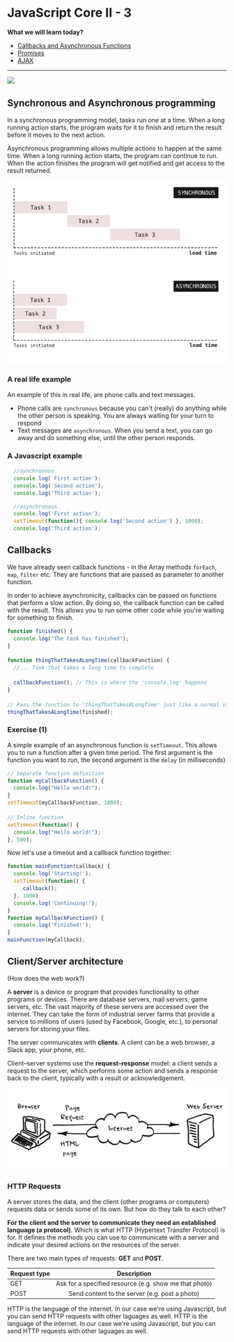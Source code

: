 # JavaScript Core II - 3


**What we will learn today?**

* [Callbacks and Asynchronous Functions](#callbacks-and-asynchronous-functions)
* [Promises](#promises)
* [AJAX](#ajax)
---

![](https://img.shields.io/badge/status-draft-darkred.svg)

## Synchronous and Asynchronous programming
In a synchronous programming model, tasks run one at a time. When a long running action starts, the program waits for it to finish and return the result before it moves to the next action.

Asynchronous programming allows multiple actions to happen at the same time. When a long running action starts, the program can continue to run. When the action finishes the program will get notified and get access to the result returned.

![](sync-vs-async.jpg)

### A real life example
An example of this in real life, are phone calls and text messages.

* Phone calls are `synchronous` because you can't (really) do anything while the
  other person is speaking. You are always waiting for your turn to respond
* Text messages are `asynchronous`. When you send a text, you can go away and do
  something else, until the other person responds.

### A Javascript example
```js
  //synchronous
  console.log('First action');
  console.log('Second action');
  console.log('Third action');
```
```js
  //asynchronous
  console.log('First action');
  setTimeout(function(){ console.log('Second action') }, 1000);
  console.log('Third action');

```

## Callbacks

We have already seen callback functions - in the Array methods `forEach`, `map`, `filter` etc. They are functions that are passed as parameter to another function.

In order to achieve asynchronicity, callbacks can be passed on functions that perform a slow action. By doing so, the callback function can be called with the result.
This allows you to run some other code while you're waiting for something to finish.


```js
function finished() {
  console.log("The task has finished");
}

function thingThatTakesALongTime(callbackFunction) {
  //... Task that takes a long time to complete

  callbackFunction(); // This is where the 'console.log' happens
}

// Pass the function to 'thingThatTakesALongTime' just like a normal variable
thingThatTakesALongTime(finished);
```

### Exercise (1)

A simple example of an asynchronous function is `setTimeout`. This allows you to run a function after a given time period. The first argument is the function you want to run, the second argument is the `delay` (in milliseconds)

```js
// Separate function definition
function myCallbackFunction() {
  console.log("Hello world!");
}
setTimeout(myCallbackFunction, 1000);

// Inline function
setTimeout(function() {
  console.log("Hello world!");
}, 500);

```

Now let's use a timeout and a callback function together:

```js
function mainFunction(callback) {
  console.log('Starting!');
  setTimeout(function() {
     callback();
  }, 1000)
  console.log('Continuing!');
}
function myCallbackFunction() {
  console.log('Finished!');
}
mainFunction(myCallback);
```

## Client/Server architecture
(How does the web work?)

A **server** is a device or program that provides functionality to other programs or devices. There are database servers, mail servers, game servers, etc. The vast majority of these servers are accessed over the internet. They can take the form of industrial server farms that provide a service to millions of users (used by Facebook, Google, etc.), to personal servers for storing your files.

The server communicates with **clients**. A client can be a web browser, a Slack app, your phone, etc.

Client–server systems use the **request–response** model: a client sends a request to the server, which performs some action and sends a response back to the client, typically with a result or acknowledgement.

![](client-server.png)

### HTTP Requests

A server stores the data, and the client (other programs or computers) requests data or sends some of its own. But how do they talk to each other?

**For the client and the server to communicate they need an established language (a protocol)**. Which is what HTTP (Hypertext Transfer Protocol) is for. It defines the methods you can use to communicate with a server and indicate your desired actions on the resources of the server.

There are two main types of requests: **GET** and **POST**.

| Request type |                      Description                       |
| ------------ | :----------------------------------------------------: |
| GET          | Ask for a specified resource (e.g. show me that photo) |
| POST         |     Send content to the server (e.g. post a photo)     |


HTTP is the language of the internet. In our case we're using Javascript, but you can send HTTP requests with other laguages as well.
HTTP is the language of the internet. In our case we're using Javascript, but you can send HTTP requests with other laguages as well.